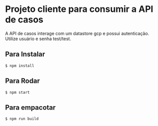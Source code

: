 # Projeto cliente para consumir a API de casos

A API de casos interage com um datastore gcp e possui autenticação. Utilize usuário e senha test/test.

## Para Instalar

```
$ npm install
```

## Para Rodar

```
$ npm start
```

## Para empacotar

```
$ npm run build
```